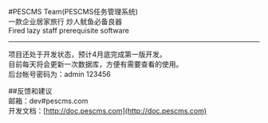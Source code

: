 #PESCMS Team(PESCMS任务管理系统)  
一款企业居家旅行 炒人鱿鱼必备良器  
Fired lazy staff prerequisite software  
  
----  
项目还处于开发状态，预计4月底完成第一版开发。  
目前每天将会更新一次数据库，方便有需要查看的使用。  
后台帐号密码为：admin 123456  
  
##反馈和建议  
邮箱：dev#pescms.com  
开发文档：[http://doc.pescms.com](http://doc.pescms.com)
